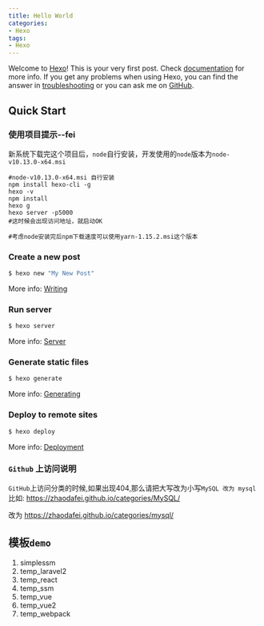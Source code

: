 ```yaml
---
title: Hello World
categories: 
- Hexo
tags:
- Hexo
---
```

Welcome to [Hexo](https://hexo.io/)! This is your very first post. Check [documentation](https://hexo.io/docs/) for more info. If you get any problems when using Hexo, you can find the answer in [troubleshooting](https://hexo.io/docs/troubleshooting.html) or you can ask me on [GitHub](https://github.com/hexojs/hexo/issues).

## Quick Start

### 使用项目提示--fei

新系统下载完这个项目后，`node`自行安装，开发使用的`node`版本为`node-v10.13.0-x64.msi`

```shell
#node-v10.13.0-x64.msi 自行安装 
npm install hexo-cli -g
hexo -v
npm install
hexo g
hexo server -p5000
#这时候会出现访问地址，就启动OK

#考虑node安装完后npm下载速度可以使用yarn-1.15.2.msi这个版本
```



### Create a new post

``` bash
$ hexo new "My New Post"
```

More info: [Writing](https://hexo.io/docs/writing.html)

### Run server

``` bash
$ hexo server
```

More info: [Server](https://hexo.io/docs/server.html)

### Generate static files

``` bash
$ hexo generate
```

More info: [Generating](https://hexo.io/docs/generating.html)

### Deploy to remote sites

``` bash
$ hexo deploy
```

More info: [Deployment](https://hexo.io/docs/deployment.html)

### `Github` 上访问说明

`GitHub`上访问分类的时候,如果出现404,那么请把大写改为小写`MySQL 改为 mysql`
比如:
https://zhaodafei.github.io/categories/MySQL/

改为
https://zhaodafei.github.io/categories/mysql/

## 模板`demo`

1. simplessm
2. temp_laravel2
3. temp_react
4. temp_ssm
5. temp_vue
6. temp_vue2
7. temp_webpack

